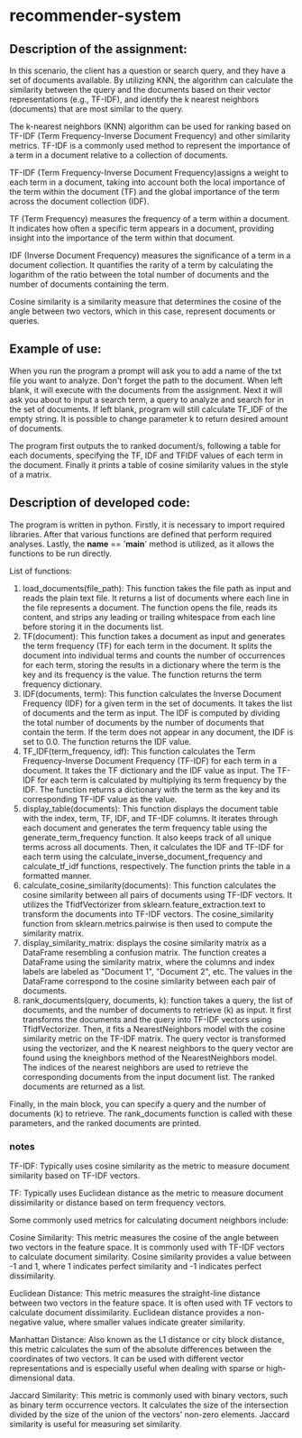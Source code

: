 # recommender-system
## Description of the assignment:

In this scenario, the client has a question or search query, and they have a set of documents available. By utilizing KNN, the algorithm can calculate the similarity between the query and the documents based on their vector representations (e.g., TF-IDF), and identify the k nearest neighbors (documents) that are most similar to the query.

The k-nearest neighbors (KNN) algorithm can be used for ranking based on TF-IDF (Term Frequency-Inverse Document Frequency) and other similarity metrics. TF-IDF is a commonly used method to represent the importance of a term in a document relative to a collection of documents.

TF-IDF (Term Frequency-Inverse Document Frequency)assigns a weight to each term in a document, taking into account both the local importance of the term within the document (TF) and the global importance of the term across the document collection (IDF).

TF (Term Frequency) measures the frequency of a term within a document. It indicates how often a specific term appears in a document, providing insight into the importance of the term within that document.

IDF (Inverse Document Frequency) measures the significance of a term in a document collection. It quantifies the rarity of a term by calculating the logarithm of the ratio between the total number of documents and the number of documents containing the term.

Cosine similarity is a similarity measure that determines the cosine of the angle between two vectors, which in this case, represent documents or queries.

## Example of use:

When you run the program a prompt will ask you to add a name of the txt file you want to analyze. Don't forget the path to the document. When left blank, it will execute with the documents from the assignment.
Next it will ask you about to input a search term, a query to analyze and search for in the set of documents. If left blank, program will still calculate TF_IDF of the empty string.
It is possible to change parameter k to return desired amount of documents.

The program first outputs the to ranked document/s, following a table for each documents, specifying the TF, IDF and TFIDF values of each term in the document. Finally it prints a table of cosine similarity values in the style of a matrix.

## Description of developed code:

The program is written in python. Firstly, it is necessary to import required libraries. After that various functions are defined that perform required analyses. Lastly, the __name__ == '__main__'  method is utilized, as it allows the functions to be run directly.

List of functions:
1. load_documents(file_path): This function takes the file path as input and reads the plain text file. It returns a list of documents where each line in the file represents a document. The function opens the file, reads its content, and strips any leading or trailing whitespace from each line before storing it in the documents list.
2. TF(document): This function takes a document as input and generates the term frequency (TF) for each term in the document. It splits the document into individual terms and counts the number of occurrences for each term, storing the results in a dictionary where the term is the key and its frequency is the value. The function returns the term frequency dictionary.
3. IDF(documents, term): This function calculates the Inverse Document Frequency (IDF) for a given term in the set of documents. It takes the list of documents and the term as input. The IDF is computed by dividing the total number of documents by the number of documents that contain the term. If the term does not appear in any document, the IDF is set to 0.0. The function returns the IDF value.
4. TF_IDF(term_frequency, idf): This function calculates the Term Frequency-Inverse Document Frequency (TF-IDF) for each term in a document. It takes the TF dictionary and the IDF value as input. The TF-IDF for each term is calculated by multiplying its term frequency by the IDF. The function returns a dictionary with the term as the key and its corresponding TF-IDF value as the value.
5. display_table(documents): This function displays the document table with the index, term, TF, IDF, and TF-IDF columns. It iterates through each document and generates the term frequency table using the generate_term_frequency function. It also keeps track of all unique terms across all documents. Then, it calculates the IDF and TF-IDF for each term using the calculate_inverse_document_frequency and calculate_tf_idf functions, respectively. The function prints the table in a formatted manner.
6. calculate_cosine_similarity(documents): This function calculates the cosine similarity between all pairs of documents using TF-IDF vectors. It utilizes the TfidfVectorizer from sklearn.feature_extraction.text to transform the documents into TF-IDF vectors. The cosine_similarity function from sklearn.metrics.pairwise is then used to compute the similarity matrix.
7. display_similarity_matrix: displays the cosine similarity matrix as a DataFrame resembling a confusion matrix. The function creates a DataFrame using the similarity matrix, where the columns and index labels are labeled as "Document 1", "Document 2", etc. The values in the DataFrame correspond to the cosine similarity between each pair of documents.
8. rank_documents(query, documents, k):  function takes a query, the list of documents, and the number of documents to retrieve (k) as input.
It first transforms the documents and the query into TF-IDF vectors using TfidfVectorizer.
Then, it fits a NearestNeighbors model with the cosine similarity metric on the TF-IDF matrix.
The query vector is transformed using the vectorizer, and the K nearest neighbors to the query vector are found using the kneighbors method of the NearestNeighbors model.
The indices of the nearest neighbors are used to retrieve the corresponding documents from the input document list.
The ranked documents are returned as a list.

Finally, in the main block, you can specify a query and the number of documents (k) to retrieve. The rank_documents function is called with these parameters, and the ranked documents are printed.

### notes
TF-IDF: Typically uses cosine similarity as the metric to measure document similarity based on TF-IDF vectors.

TF: Typically uses Euclidean distance as the metric to measure document dissimilarity or distance based on term frequency vectors.

Some commonly used metrics for calculating document neighbors include:

Cosine Similarity: This metric measures the cosine of the angle between two vectors in the feature space. It is commonly used with TF-IDF vectors to calculate document similarity. Cosine similarity provides a value between -1 and 1, where 1 indicates perfect similarity and -1 indicates perfect dissimilarity.

Euclidean Distance: This metric measures the straight-line distance between two vectors in the feature space. It is often used with TF vectors to calculate document dissimilarity. Euclidean distance provides a non-negative value, where smaller values indicate greater similarity.

Manhattan Distance: Also known as the L1 distance or city block distance, this metric calculates the sum of the absolute differences between the coordinates of two vectors. It can be used with different vector representations and is especially useful when dealing with sparse or high-dimensional data.

Jaccard Similarity: This metric is commonly used with binary vectors, such as binary term occurrence vectors. It calculates the size of the intersection divided by the size of the union of the vectors' non-zero elements. Jaccard similarity is useful for measuring set similarity.

